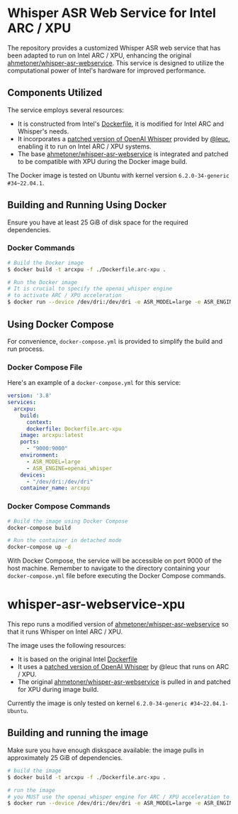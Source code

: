 # Whisper ASR Web Service for Intel ARC / XPU

The repository provides a customized Whisper ASR web service that has been adapted to run on Intel ARC / XPU, enhancing the original [ahmetoner/whisper-asr-webservice](https://github.com/ahmetoner/whisper-asr-webservice). This service is designed to utilize the computational power of Intel's hardware for improved performance.

## Components Utilized
The service employs several resources:
- It is constructed from Intel's [Dockerfile](https://github.com/intel/intel-extension-for-pytorch/tree/v2.0.110%2Bxpu/docker), it is modified for Intel ARC and Whisper's needs.
- It incorporates a [patched version of OpenAI Whisper](https://github.com/openai/whisper/pull/1362) provided by [@leuc](https://github.com/leuc), enabling it to run on Intel ARC / XPU systems.
- The base [ahmetoner/whisper-asr-webservice](https://github.com/ahmetoner/whisper-asr-webservice) is integrated and patched to be compatible with XPU during the Docker image build.

The Docker image is tested on Ubuntu with kernel version `6.2.0-34-generic #34~22.04.1`.

## Building and Running Using Docker
Ensure you have at least 25 GiB of disk space for the required dependencies.

### Docker Commands
```bash
# Build the Docker image
$ docker build -t arcxpu -f ./Dockerfile.arc-xpu .

# Run the Docker image
# It is crucial to specify the openai_whisper engine
# to activate ARC / XPU acceleration
$ docker run --device /dev/dri:/dev/dri -e ASR_MODEL=large -e ASR_ENGINE=openai_whisper -p 9000:9000 --name arcxpu arcxpu:latest
```

## Using Docker Compose
For convenience, `docker-compose.yml` is provided to simplify the build and run process.

### Docker Compose File
Here's an example of a `docker-compose.yml` for this service:

```yaml
version: '3.8'
services:
  arcxpu:
    build:
      context: 
      dockerfile: Dockerfile.arc-xpu
    image: arcxpu:latest
    ports:
      - "9000:9000"
    environment:
      - ASR_MODEL=large
      - ASR_ENGINE=openai_whisper
    devices:
      - "/dev/dri:/dev/dri"
    container_name: arcxpu
```

### Docker Compose Commands
```bash
# Build the image using Docker Compose
docker-compose build

# Run the container in detached mode
docker-compose up -d
```

With Docker Compose, the service will be accessible on port 9000 of the host machine. Remember to navigate to the directory containing your `docker-compose.yml` file before executing the Docker Compose commands.

# whisper-asr-webservice-xpu
This repo runs a modified version of [ahmetoner/whisper-asr-webservice](https://github.com/ahmetoner/whisper-asr-webservice) so that it runs Whisper on Intel ARC / XPU.

The image uses the following resources:
* It is based on the original Intel [Dockerfile](https://github.com/intel/intel-extension-for-pytorch/tree/v2.0.110%2Bxpu/docker)
* It uses a [patched version of OpenAI Whisper](https://github.com/openai/whisper/pull/1362) by @leuc that runs on ARC / XPU.
* The original [ahmetoner/whisper-asr-webservice](https://github.com/ahmetoner/whisper-asr-webservice) is pulled in and patched for XPU during image build.

Currently the image is only tested on kernel `6.2.0-34-generic #34~22.04.1-Ubuntu`.

## Building and running the image
Make sure you have enough diskspace available: the image pulls in approximately 25 GiB of dependencies.

```bash
# build the image
$ docker build -t arcxpu -f ./Dockerfile.arc-xpu .

# run the image
# you MUST use the openai_whisper engine for ARC / XPU acceleration to work
$ docker run --device /dev/dri:/dev/dri -e ASR_MODEL=large -e ASR_ENGINE=openai_whisper -p 9000:9000 --name arcxpu arcxpu:latest
```
